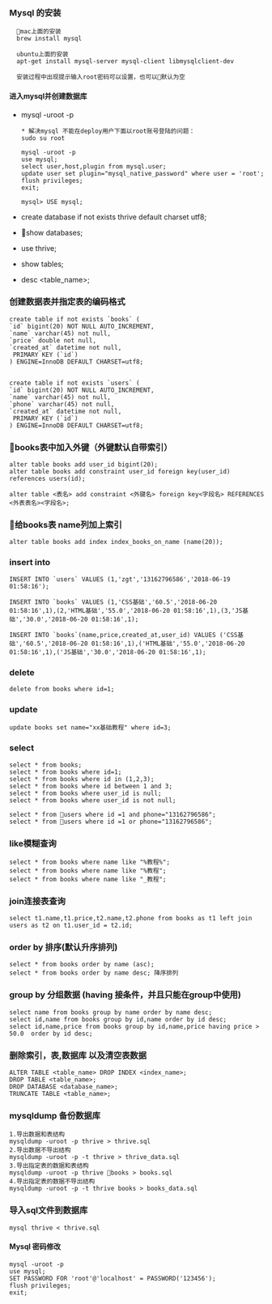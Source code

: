 ### Mysql 的安装

      mac上面的安装
      brew install mysql
      
      ubuntu上面的安装
      apt-get install mysql-server mysql-client libmysqlclient-dev

      安装过程中出现提示输入root密码可以设置，也可以默认为空

#### 进入mysql并创建数据库
  - mysql -uroot -p

        * 解决mysql 不能在deploy用户下面以root账号登陆的问题：
        sudo su root

        mysql -uroot -p
        use mysql;
        select user,host,plugin from mysql.user;
        update user set plugin="mysql_native_password" where user = 'root';
        flush privileges;
        exit;

        mysql> USE mysql;

  - create database if not exists thrive default charset utf8;
  - show databases;
  - use thrive;
  - show tables;
  - desc <table_name>;

### 创建数据表并指定表的编码格式
    create table if not exists `books` (
    `id` bigint(20) NOT NULL AUTO_INCREMENT,
    `name` varchar(45) not null,
    `price` double not null,
    `created_at` datetime not null,
     PRIMARY KEY (`id`)
    ) ENGINE=InnoDB DEFAULT CHARSET=utf8;


    create table if not exists `users` (
    `id` bigint(20) NOT NULL AUTO_INCREMENT,
    `name` varchar(45) not null,
    `phone` varchar(45) not null,
    `created_at` datetime not null,
     PRIMARY KEY (`id`)
    ) ENGINE=InnoDB DEFAULT CHARSET=utf8;

### books表中加入外键（外键默认自带索引）
    alter table books add user_id bigint(20);
    alter table books add constraint user_id foreign key(user_id) references users(id);

    alter table <表名> add constraint <外键名> foreign key<字段名> REFERENCES <外表表名><字段名>;

### 给books表 name列加上索引
    alter table books add index index_books_on_name (name(20));

### insert into
    INSERT INTO `users` VALUES (1,'zgt','13162796586','2018-06-19 01:58:16');

    INSERT INTO `books` VALUES (1,'CSS基础','60.5','2018-06-20 01:58:16',1),(2,'HTML基础','55.0','2018-06-20 01:58:16',1),(3,'JS基础','30.0','2018-06-20 01:58:16',1);

    INSERT INTO `books`(name,price,created_at,user_id) VALUES ('CSS基础','60.5','2018-06-20 01:58:16',1),('HTML基础','55.0','2018-06-20 01:58:16',1),('JS基础','30.0','2018-06-20 01:58:16',1);

### delete
    delete from books where id=1;

### update
    update books set name="xx基础教程" where id=3;

### select 
    select * from books;
    select * from books where id=1;
    select * from books where id in (1,2,3);
    select * from books where id between 1 and 3;
    select * from books where user_id is null;
    select * from books where user_id is not null;

    select * from users where id =1 and phone="13162796586";
    select * from users where id =1 or phone="13162796586";

### like模糊查询
    select * from books where name like "%教程%";
    select * from books where name like "%教程";
    select * from books where name like "_教程";

### join连接表查询

    select t1.name,t1.price,t2.name,t2.phone from books as t1 left join users as t2 on t1.user_id = t2.id;

### order by 排序(默认升序排列)
    select * from books order by name (asc);
    select * from books order by name desc; 降序排列

### group by 分组数据 (having 接条件，并且只能在group中使用)
    select name from books group by name order by name desc;
    select id,name from books group by id,name order by id desc;
    select id,name,price from books group by id,name,price having price > 50.0  order by id desc;

### 删除索引，表,数据库 以及清空表数据
    ALTER TABLE <table_name> DROP INDEX <index_name>;
    DROP TABLE <table_name>;
    DROP DATABASE <database_name>;
    TRUNCATE TABLE <table_name>;

### mysqldump 备份数据库

    1.导出数据和表结构 
    mysqldump -uroot -p thrive > thrive.sql
    2.导出数据不导出结构  
    mysqldump -uroot -p -t thrive > thrive_data.sql
    3.导出指定表的数据和表结构
    mysqldump -uroot -p thrive books > books.sql
    4.导出指定表的数据不导出结构
    mysqldump -uroot -p -t thrive books > books_data.sql

### 导入sql文件到数据库
    mysql thrive < thrive.sql


#### Mysql 密码修改
    mysql -uroot -p
    use mysql;
    SET PASSWORD FOR 'root'@'localhost' = PASSWORD('123456');
    flush privileges;
    exit;